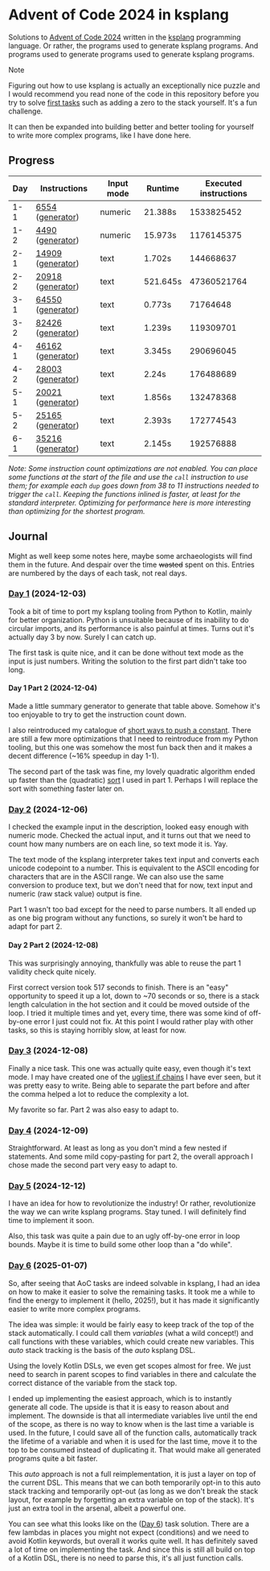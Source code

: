 # Advent of Code 2024 in ksplang

Solutions to [Advent of Code 2024](https://adventofcode.com/2024/) written in
the [ksplang](https://github.com/ksp/ksplang) programming language. Or rather, the programs used to generate
ksplang programs. And programs used to generate programs used to generate ksplang programs.


> [!NOTE]
> Figuring out how to use ksplang is actually an exceptionally nice puzzle and I would recommend you read none
> of the code in this repository before you try to solve [first tasks](https://github.com/ksp/ksplang/blob/master/ksplang_en.md#tasks)
> such as adding a zero to the stack yourself. It's a fun challenge.
> 
> It can then be expanded into building better and better tooling for yourself
> to write more complex programs, like I have done here.


## Progress

| Day | Instructions                                                                                    | Input mode | Runtime  | Executed instructions |
|-----|-------------------------------------------------------------------------------------------------|------------|----------|-----------------------|
| 1-1 | [6554](/ksplang/1-1.ksplang) ([generator](/aoc/src/main/kotlin/cz/sejsel/ksplang/aoc/Day1.kt))  | numeric    | 21.388s  | 1533825452            |
| 1-2 | [4490](/ksplang/1-2.ksplang) ([generator](/aoc/src/main/kotlin/cz/sejsel/ksplang/aoc/Day1.kt))  | numeric    | 15.973s  | 1176145375            |
| 2-1 | [14909](/ksplang/2-1.ksplang) ([generator](/aoc/src/main/kotlin/cz/sejsel/ksplang/aoc/Day2.kt)) | text       | 1.702s   | 144668637             |
| 2-2 | [20918](/ksplang/2-2.ksplang) ([generator](/aoc/src/main/kotlin/cz/sejsel/ksplang/aoc/Day2.kt)) | text       | 521.645s | 47360521764           |
| 3-1 | [64550](/ksplang/3-1.ksplang) ([generator](/aoc/src/main/kotlin/cz/sejsel/ksplang/aoc/Day3.kt)) | text       | 0.773s   | 71764648              |
| 3-2 | [82426](/ksplang/3-2.ksplang) ([generator](/aoc/src/main/kotlin/cz/sejsel/ksplang/aoc/Day3.kt)) | text       | 1.239s   | 119309701             |
| 4-1 | [46162](/ksplang/4-1.ksplang) ([generator](/aoc/src/main/kotlin/cz/sejsel/ksplang/aoc/Day4.kt)) | text       | 3.345s   | 290696045             |
| 4-2 | [28003](/ksplang/4-2.ksplang) ([generator](/aoc/src/main/kotlin/cz/sejsel/ksplang/aoc/Day4.kt)) | text       | 2.24s    | 176488689             |
| 5-1 | [20021](/ksplang/5-1.ksplang) ([generator](/aoc/src/main/kotlin/cz/sejsel/ksplang/aoc/Day5.kt)) | text       | 1.856s   | 132478368             |
| 5-2 | [25165](/ksplang/5-2.ksplang) ([generator](/aoc/src/main/kotlin/cz/sejsel/ksplang/aoc/Day5.kt)) | text       | 2.393s   | 172774543             |
| 6-1 | [35216](/ksplang/6-1.ksplang) ([generator](/aoc/src/main/kotlin/cz/sejsel/ksplang/aoc/Day6.kt)) | text       | 2.145s   | 192576888             |

*Note: Some instruction count optimizations are not enabled. You can place some functions at the start of the file and use
the `call` instruction to use them; for example each `dup` goes down from 38 to 11 instructions needed to trigger the `call`.
Keeping the functions inlined is faster, at least for the standard interpreter. Optimizing for performance here is more
interesting than optimizing for the shortest program.*

## Journal

Might as well keep some notes here, maybe some archaeologists will find them in the future.
And despair over the time ~~wasted~~ spent on this. Entries are numbered by the days of each task, not real days.

### [Day 1](https://adventofcode.com/2024/day/1) (2024-12-03)
Took a bit of time to port my ksplang tooling from Python to Kotlin, mainly for better organization.
Python is unsuitable because of its inability to do circular imports, and its performance is
also painful at times. Turns out it's actually day 3 by now. Surely I can catch up.

The first task is quite nice, and it can be done without text mode as the input is just numbers.
Writing the solution to the first part didn't take too long.

#### Day 1 Part 2 (2024-12-04)
Made a little summary generator to generate that table above. Somehow it's too enjoyable
to try to get the instruction count down.

I also reintroduced my catalogue of [short ways to push a constant](gen/src/main/resources/short_pushes.txt).
There are still a few more optimizations that I need to reintroduce from my Python tooling, but this one
was somehow the most fun back then and it makes a decent difference (~16% speedup in day 1-1).

The second part of the task was fine, my lovely quadratic algorithm ended up faster than
the (quadratic) [sort](https://arxiv.org/abs/2110.01111) I used in part 1. Perhaps I will replace the sort
with something faster later on.

### [Day 2](https://adventofcode.com/2024/day/2) (2024-12-06)

I checked the example input in the description, looked easy enough with numeric mode. Checked the actual input,
and it turns out that we need to count how many numbers are on each line, so text mode it is. Yay.

The text mode of the ksplang interpreter takes text input and converts each unicode codepoint to a number.
This is equivalent to the ASCII encoding for characters that are in the ASCII range. We can also use the same
conversion to produce text, but we don't need that for now, text input and numeric (raw stack value) output is fine.

Part 1 wasn't too bad except for the need to parse numbers. It all ended up as one big program without
any functions, so surely it won't be hard to adapt for part 2.

#### Day 2 Part 2 (2024-12-08)

This was surprisingly annoying, thankfully was able to reuse the part 1 validity check quite nicely.

First correct version took 517 seconds to finish. There is an "easy" opportunity to speed it up a lot,
down to ~70 seconds or so, there is a stack length calculation in the hot section and it could be moved outside of the
loop.
I tried it multiple times and yet, every time, there was some kind of off-by-one error I just could not fix.
At this point I would rather play with other tasks, so this is staying horribly slow, at least for now.

### [Day 3](https://adventofcode.com/2024/day/3) (2024-12-08)

Finally a nice task. This one was actually quite easy, even though it's text mode. I may have created one of the
[ugliest if chains](https://github.com/Sejsel/aoc2024-ksplang/blob/master/aoc/src/main/kotlin/cz/sejsel/ksplang/aoc/Day3.kt#L272-L395) I have ever seen, but it was pretty easy to write.
Being able to separate the part before and after the comma helped a lot to reduce the complexity a lot.

My favorite so far. Part 2 was also easy to adapt to.

### [Day 4](https://adventofcode.com/2024/day/4) (2024-12-09)

Straightforward. At least as long as you don't mind a few nested if statements. And some mild copy-pasting for part 2,
the overall approach I chose made the second part very easy to adapt to.

### [Day 5](https://adventofcode.com/2024/day/5) (2024-12-12)

I have an idea for how to revolutionize the industry! Or rather, revolutionize the way we can write ksplang programs.
Stay tuned. I will definitely find time to implement it soon.

Also, this task was quite a pain due to an ugly off-by-one error in loop bounds. Maybe it is time to build some other
loop than a "do while".

### [Day 6](https://adventofcode.com/2024/day/6) (2025-01-07)

So, after seeing that AoC tasks are indeed solvable in ksplang, I had an idea on how to make it easier to solve
the remaining tasks. It took me a while to find the energy to implement it (hello, 2025!), but it has made it
significantly easier to write more complex programs.

The idea was simple: it would be fairly easy to keep track of the top of the stack automatically. I could
call them *variables* (what a wild concept!) and call functions with these variables, which could create new variables.
This *auto* stack tracking is the basis of the *auto* ksplang DSL.

Using the lovely Kotlin DSLs, we even get scopes almost for free. We just need to search in parent scopes to find
variables in there and calculate the correct distance of the variable from the stack top.

I ended up implementing the easiest approach, which is to instantly generate all code. The upside is that it is
easy to reason about and implement. The downside is that all intermediate variables live until the end of the scope,
as there is no way to know when is the last time a variable is used. In the future, I could save all of the function calls,
automatically track the lifetime of a variable and when it is used for the last time, move it to the top to be consumed
instead of duplicating it. That would make all generated programs quite a bit faster.

This *auto* approach is not a full reimplementation, it is just a layer on top of the current DSL.
This means that we can both temporarily opt-in to this auto stack tracking and temporarily opt-out
(as long as we don't break the stack layout, for example by forgetting an extra variable on top of the stack).
It's just an extra tool in the arsenal, albeit a powerful one.

You can see what this looks like on the ([Day 6](/aoc/src/main/kotlin/cz/sejsel/ksplang/aoc/Day6.kt)) task solution.
There are a few lambdas in places you might not expect (conditions) and we need to avoid Kotlin keywords, but overall
it works quite well. It has definitely saved a lot of time on implementing the task. And since this is still all build
on top of a Kotlin DSL, there is no need to parse this, it's all just function calls.
